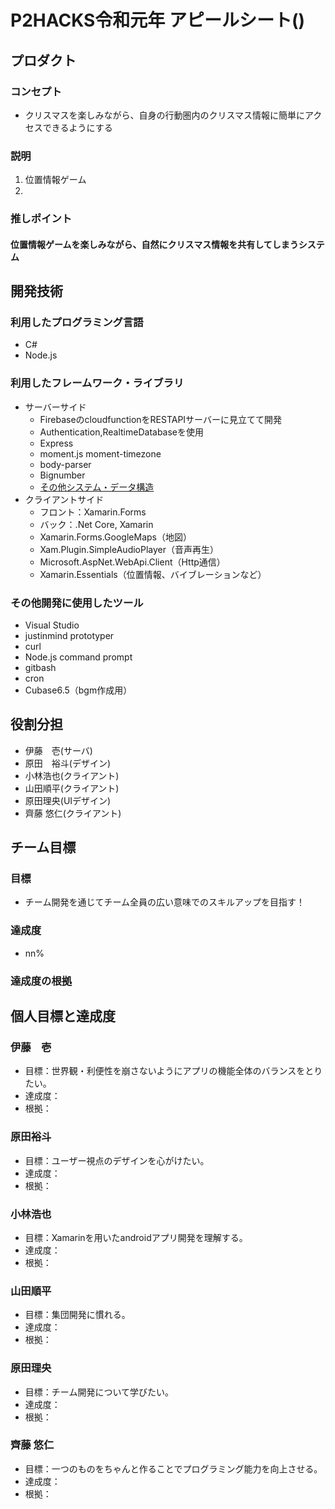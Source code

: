 # P2HACKS令和元年 アピールシート()

## プロダクト

### コンセプト
- クリスマスを楽しみながら、自身の行動圏内のクリスマス情報に簡単にアクセスできるようにする
### 説明
1. 位置情報ゲーム
2. 
### 推しポイント
#### 位置情報ゲームを楽しみながら、自然にクリスマス情報を共有してしまうシステム
## 開発技術

### 利用したプログラミング言語
- C#
- Node.js

### 利用したフレームワーク・ライブラリ
- サーバーサイド
     - FirebaseのcloudfunctionをRESTAPIサーバーに見立てて開発
     - Authentication,RealtimeDatabaseを使用
     - Express
     - moment.js moment-timezone
     - body-parser
     - Bignumber
     - [その他システム・データ構造](https://github.com/p2hacks/teamR06/wiki/Server-Room)
- クライアントサイド
     - フロント：Xamarin.Forms
     - バック：.Net Core, Xamarin
     - Xamarin.Forms.GoogleMaps（地図）
     - Xam.Plugin.SimpleAudioPlayer（音声再生）
     - Microsoft.AspNet.WebApi.Client（Http通信）
     - Xamarin.Essentials（位置情報、バイブレーションなど）

### その他開発に使用したツール
- Visual Studio
- justinmind prototyper
- curl
- Node.js command prompt
- gitbash
- cron
- Cubase6.5（bgm作成用）

## 役割分担
- 伊藤　壱(サーバ)
- 原田　裕斗(デザイン)
- 小林浩也(クライアント)
- 山田順平(クライアント)
- 原田理央(UIデザイン)
- 齊藤 悠仁(クライアント)

## チーム目標

### 目標
- チーム開発を通じてチーム全員の広い意味でのスキルアップを目指す！

### 達成度
- nn%

### 達成度の根拠

## 個人目標と達成度

### 伊藤　壱
- 目標：世界観・利便性を崩さないようにアプリの機能全体のバランスをとりたい。
- 達成度：
- 根拠：

### 原田裕斗
- 目標：ユーザー視点のデザインを心がけたい。
- 達成度：
- 根拠：

### 小林浩也
- 目標：Xamarinを用いたandroidアプリ開発を理解する。
- 達成度：
- 根拠：

### 山田順平
- 目標：集団開発に慣れる。
- 達成度：
- 根拠：

### 原田理央
- 目標：チーム開発について学びたい。
- 達成度：
- 根拠：

### 齊藤 悠仁
- 目標：一つのものをちゃんと作ることでプログラミング能力を向上させる。
- 達成度：
- 根拠：
